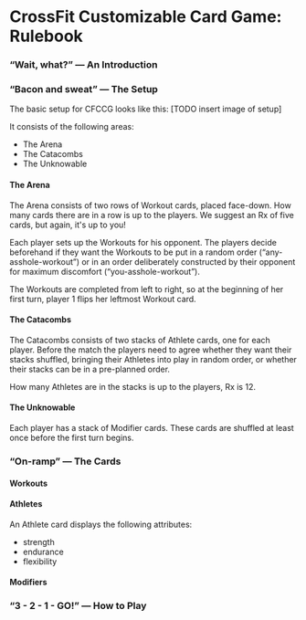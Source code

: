 # CrossFit Customizable Card Game: Rulebook

### “Wait, what?” — An Introduction

### “Bacon and sweat” — The Setup

The basic setup for CFCCG looks like this: [TODO insert image of setup]

It consists of the following areas:

* The Arena
* The Catacombs
* The Unknowable

#### The Arena

The Arena consists of two rows of Workout cards, placed face-down. How many cards there are in a row is up to the players. We suggest an Rx of five cards, but again, it's up to you!

Each player sets up the Workouts for his opponent. The players decide beforehand if they want the Workouts to be put in a random order (“any-asshole-workout”) or in an order deliberately constructed by their opponent for maximum discomfort (“you-asshole-workout”).

The Workouts are completed from left to right, so at the beginning of her first turn, player 1 flips her leftmost Workout card.

#### The Catacombs

The Catacombs consists of two stacks of Athlete cards, one for each player. Before the match the players need to agree whether they want their stacks shuffled, bringing their Athletes into play in random order, or whether their stacks can be in a pre-planned order.

How many Athletes are in the stacks is up to the players, Rx is 12.

#### The Unknowable

Each player has a stack of Modifier cards. These cards are shuffled at least once before the first turn begins.

### “On-ramp” — The Cards

#### Workouts

#### Athletes

An Athlete card displays the following attributes:

* strength
* endurance
* flexibility

#### Modifiers

### “3 - 2 - 1 - GO!” — How to Play

